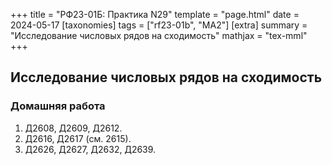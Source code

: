 +++
title = "РФ23-01Б: Практика N29"
template = "page.html"
date = 2024-05-17
[taxonomies]
tags = ["rf23-01b", "MA2"]
[extra]
summary = "Исследование числовых рядов на сходимость"
mathjax = "tex-mml"
+++

<!-- more -->

## Исследование числовых рядов на сходимость


### Домашняя работа
1. Д2608, Д2609, Д2612.
2. Д2616, Д2617 (см. 2615).
3. Д2626, Д2627, Д2632, Д2639.